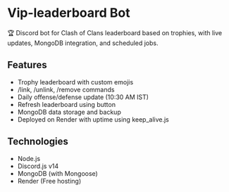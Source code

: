 # Vip-leaderboard Bot

🏆 Discord bot for Clash of Clans leaderboard based on trophies, with live updates, MongoDB integration, and scheduled jobs.

## Features
- Trophy leaderboard with custom emojis
- /link, /unlink, /remove commands
- Daily offense/defense update (10:30 AM IST)
- Refresh leaderboard using button
- MongoDB data storage and backup
- Deployed on Render with uptime using keep_alive.js

## Technologies
- Node.js
- Discord.js v14
- MongoDB (with Mongoose)
- Render (Free hosting)
